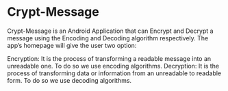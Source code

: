 # Crypt-Message

Crypt-Message is an Android Application that can Encrypt and Decrypt a message using the Encoding and Decoding algorithm respectively. The app’s homepage will give the user two option:

Encryption: It is the process of transforming a readable message into an unreadable one. To do so we use encoding algorithms.
Decryption: It is the process of transforming data or information from an unreadable to readable form. To do so we use decoding algorithms.


